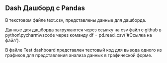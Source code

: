 ## Dash Дашборд c Pandas

В текстовом файле text.csv, представлены данные для дашборда.

Данные для дашборда загружаются через ссылку на csv файл с github в python\pycharm\vscode через команду df = pd.read_csv('#Ссылка на файл').

В файле Test dashboard представлен тестовый код для вывода одного из графиков для представления анализа данных в графической форме. 

